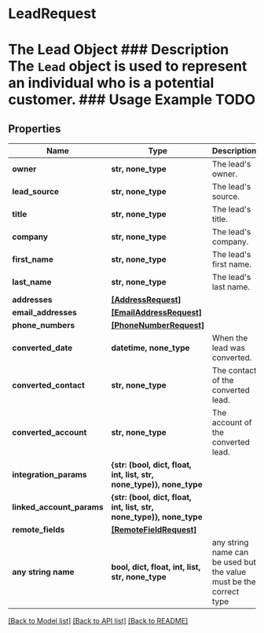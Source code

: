 # LeadRequest

# The Lead Object ### Description The `Lead` object is used to represent an individual who is a potential customer. ### Usage Example TODO

## Properties

| Name                      | Type                                                                 | Description                                                        | Notes      |
| ------------------------- | -------------------------------------------------------------------- | ------------------------------------------------------------------ | ---------- |
| **owner**                 | **str, none_type**                                                   | The lead&#39;s owner.                                              | [optional] |
| **lead_source**           | **str, none_type**                                                   | The lead&#39;s source.                                             | [optional] |
| **title**                 | **str, none_type**                                                   | The lead&#39;s title.                                              | [optional] |
| **company**               | **str, none_type**                                                   | The lead&#39;s company.                                            | [optional] |
| **first_name**            | **str, none_type**                                                   | The lead&#39;s first name.                                         | [optional] |
| **last_name**             | **str, none_type**                                                   | The lead&#39;s last name.                                          | [optional] |
| **addresses**             | [**[AddressRequest]**](AddressRequest.md)                            |                                                                    | [optional] |
| **email_addresses**       | [**[EmailAddressRequest]**](EmailAddressRequest.md)                  |                                                                    | [optional] |
| **phone_numbers**         | [**[PhoneNumberRequest]**](PhoneNumberRequest.md)                    |                                                                    | [optional] |
| **converted_date**        | **datetime, none_type**                                              | When the lead was converted.                                       | [optional] |
| **converted_contact**     | **str, none_type**                                                   | The contact of the converted lead.                                 | [optional] |
| **converted_account**     | **str, none_type**                                                   | The account of the converted lead.                                 | [optional] |
| **integration_params**    | **{str: (bool, dict, float, int, list, str, none_type)}, none_type** |                                                                    | [optional] |
| **linked_account_params** | **{str: (bool, dict, float, int, list, str, none_type)}, none_type** |                                                                    | [optional] |
| **remote_fields**         | [**[RemoteFieldRequest]**](RemoteFieldRequest.md)                    |                                                                    | [optional] |
| **any string name**       | **bool, dict, float, int, list, str, none_type**                     | any string name can be used but the value must be the correct type | [optional] |

[[Back to Model list]](../README.md#documentation-for-models) [[Back to API list]](../README.md#documentation-for-api-endpoints) [[Back to README]](../README.md)
